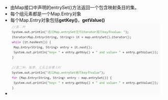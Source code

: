 - 由Map接口中声明的entrySet()方法返回一个包含映射条目的集。
- 每个组元素都是一个Map.Entry对象
- 每个Map.Entry对象包括**getKey()**，**getValue()**
- ![](attachments/Pasted%20image%2020230117181851.png)